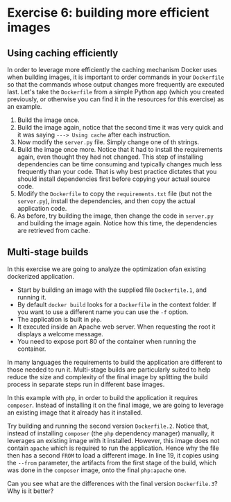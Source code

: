 # Exercise 6: building more efficient images

## Using caching efficiently

In order to leverage more efficiently the caching mechanism Docker uses when building images, it is important to order commands in your `Dockerfile` so that the commands whose output changes more frequently are executed last. Let's take the `Dockerfile` from a simple Python app (which you created previously, or otherwise you can find it in the resources for this exercise) as an example.

1. Build the image once.
1. Build the image again, notice that the second time it was very quick and it was saying `---> Using cache` after each instruction.
1. Now modify the `server.py` file. Simply change one of th strings.
1. Build the image once more. Notice that it had to install the requirements again, even thought they had not changed. This step of installing dependencies can be time consuming and typically changes much less frequently than your code. That is why best practice dictates that you should install dependencies first before copying your actual source code.
1. Modify the `Dockerfile` to copy the `requirements.txt` file (but not the `server.py`), install the dependencies, and then copy the actual application code.
1. As before, try building the image, then change the code in `server.py` and building the image again. Notice how this time, the dependencies are retrieved from cache.

## Multi-stage builds

In this exercise we are going to analyze the optimization ofan existing dockerized application. 
- Start by building an image with the supplied file `Dockerfile.1`, and running it. 
- By default `docker build` looks for a `Dockerfile` in the context folder. If you want to use a different name you can use the `-f` option.
- The application is built in `php`. 
- It executed inside an Apache web server. When requesting the root it displays a welcome message.
- You need to expose port 80 of the container when running the container.

In many languages the requirements to build the application are different to those needed to run it. Multi-stage builds are particularly suited to help reduce the size and complexity of the final image by splitting the build process in separate steps run in different base images.

In this example with `php`, in order to build the application it requires `composer`. Instead of installing it on the final image, we are going to leverage an existing image that it already has it installed.

Try building and running the second version `Dockerfile.2`. Notice that, instead of installing `composer` (the `php` dependency manager) manually, it leverages an existing image with it installed. However, this image does not contain `apache` which is required to run the application. Hence why the file then has a second `FROM` to load a different image. In line 19, it copies using the `--from` parameter, the artifacts from the first stage of the build, which was done in the `composer` image, onto the final `php:apache` one.

Can you see what are the differences with the final version `Dockerfile.3`? Why is it better?